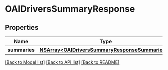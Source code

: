 # OAIDriversSummaryResponse

## Properties
Name | Type | Description | Notes
------------ | ------------- | ------------- | -------------
**summaries** | [**NSArray&lt;OAIDriversSummaryResponseSummaries&gt;***](OAIDriversSummaryResponseSummaries.md) |  | [optional] 

[[Back to Model list]](../README.md#documentation-for-models) [[Back to API list]](../README.md#documentation-for-api-endpoints) [[Back to README]](../README.md)


